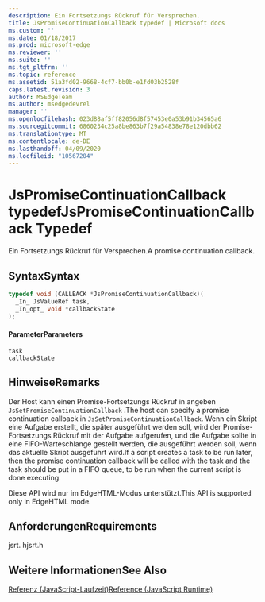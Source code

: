 ```yaml
---
description: Ein Fortsetzungs Rückruf für Versprechen.
title: JsPromiseContinuationCallback typedef | Microsoft docs
ms.custom: ''
ms.date: 01/18/2017
ms.prod: microsoft-edge
ms.reviewer: ''
ms.suite: ''
ms.tgt_pltfrm: ''
ms.topic: reference
ms.assetid: 51a3fd02-9668-4cf7-bb0b-e1fd03b2528f
caps.latest.revision: 3
author: MSEdgeTeam
ms.author: msedgedevrel
manager: ''
ms.openlocfilehash: 023d88af5ff82056d8f57453e0a53b91b34565a6
ms.sourcegitcommit: 6860234c25a8be863b7f29a54838e78e120dbb62
ms.translationtype: MT
ms.contentlocale: de-DE
ms.lasthandoff: 04/09/2020
ms.locfileid: "10567204"
---
```

# <span data-ttu-id="40e8d-103">JsPromiseContinuationCallback typedef</span><span class="sxs-lookup"><span data-stu-id="40e8d-103">JsPromiseContinuationCallback Typedef</span></span>
<span data-ttu-id="40e8d-104">Ein Fortsetzungs Rückruf für Versprechen.</span><span class="sxs-lookup"><span data-stu-id="40e8d-104">A promise continuation callback.</span></span>  
  
## <span data-ttu-id="40e8d-105">Syntax</span><span class="sxs-lookup"><span data-stu-id="40e8d-105">Syntax</span></span>  
  
```cpp  
typedef void (CALLBACK *JsPromiseContinuationCallback)(  
  _In_ JsValueRef task,  
  _In_opt_ void *callbackState  
);  
```  
  
#### <span data-ttu-id="40e8d-106">Parameter</span><span class="sxs-lookup"><span data-stu-id="40e8d-106">Parameters</span></span>  
 `task`  
  `callbackState`  
  
## <span data-ttu-id="40e8d-107">Hinweise</span><span class="sxs-lookup"><span data-stu-id="40e8d-107">Remarks</span></span>  
 <span data-ttu-id="40e8d-108">Der Host kann einen Promise-Fortsetzungs Rückruf in angeben `JsSetPromiseContinuationCallback` .</span><span class="sxs-lookup"><span data-stu-id="40e8d-108">The host can specify a promise continuation callback in `JsSetPromiseContinuationCallback`.</span></span> <span data-ttu-id="40e8d-109">Wenn ein Skript eine Aufgabe erstellt, die später ausgeführt werden soll, wird der Promise-Fortsetzungs Rückruf mit der Aufgabe aufgerufen, und die Aufgabe sollte in eine FIFO-Warteschlange gestellt werden, die ausgeführt werden soll, wenn das aktuelle Skript ausgeführt wird.</span><span class="sxs-lookup"><span data-stu-id="40e8d-109">If a script creates a task to be run later, then the promise continuation callback will be called with the task and the task should be put in a FIFO queue, to be run when the current script is done executing.</span></span>  
  
 <span data-ttu-id="40e8d-110">Diese API wird nur im EdgeHTML-Modus unterstützt.</span><span class="sxs-lookup"><span data-stu-id="40e8d-110">This API is supported only in EdgeHTML mode.</span></span>  
  
## <span data-ttu-id="40e8d-111">Anforderungen</span><span class="sxs-lookup"><span data-stu-id="40e8d-111">Requirements</span></span>  
 <span data-ttu-id="40e8d-112">jsrt. h</span><span class="sxs-lookup"><span data-stu-id="40e8d-112">jsrt.h</span></span>  
  
## <span data-ttu-id="40e8d-113">Weitere Informationen</span><span class="sxs-lookup"><span data-stu-id="40e8d-113">See Also</span></span>  
 [<span data-ttu-id="40e8d-114">Referenz (JavaScript-Laufzeit)</span><span class="sxs-lookup"><span data-stu-id="40e8d-114">Reference (JavaScript Runtime)</span></span>](../chakra-hosting/reference-javascript-runtime.md)
